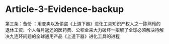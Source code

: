 # Article-3-Evidence-backup
第三条：备份 ：用变卖以及偷盗《上道下器》进化工具知识产权人之一陈燕玲的退休工资、个人每月返还的医药费、公积金来大力破坏一招解了全球必须解决待解决九连环问题的全球通用产品《上道下器》进化工具的进程
